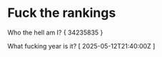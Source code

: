 # Fuck the rankings

Who the hell am I?
{ 34235835 }

What fucking year is it?
[ 2025-05-12T21:40:00Z ]
